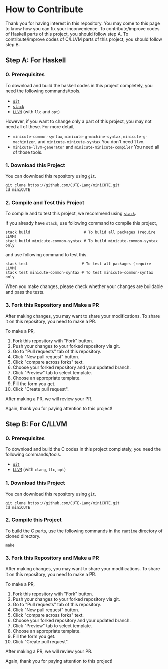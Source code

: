 # How to Contribute

Thank you for having interest in this repository. You may come to this page to know how you can fix your inconvenience. To contribute/improve codes of Haskell parts of this project, you should follow step A. To contribute/improve codes of C/LLVM parts of this project, you should follow step B.

## Step A: For Haskell

### 0. Prerequisites

To download and build the haskell codes in this project completely, you need the following commands/tools.

- [`git`][git]
- [`stack`][stack]
- [`LLVM`][LLVM] (with `llc` and `opt`)

However, if you want to change only a part of this project, you may not need all of these. For more detail,

- `minicute-common-syntax`, `minicute-g-machine-syntax`, `minicute-g-machinizer`, and `minicute-minicute-syntax`
  You don't need `llvm`.
- `minicute-llvm-generator` and `minicute-minicute-compiler`
  You need all of those tools.

### 1. Download this Project

You can download this repository using `git`.

``` shell
git clone https://github.com/CUTE-Lang/miniCUTE.git
cd miniCUTE
```

### 2. Compile and Test this Project

To compile and to test this project, we recommend using [`stack`](https://docs.haskellstack.org/en/stable/README/).

If you already have `stack`, use following command to compile this project,

``` shell
stack build                        # To bulid all packages (require LLVM)
stack build minicute-common-syntax # To build minicute-common-syntax only
```

and use following command to test this.

``` shell
stack test                        # To test all packages (require LLVM)
stack test minicute-common-syntax # To test minicute-common-syntax only
```

When you make changes, please check whether your changes are buildable and pass the tests.

### 3. Fork this Repository and Make a PR

After making changes, you may want to share your modifications. To share it on this repository, you need to make a PR.

To make a PR,

1. Fork this repository with "Fork" button.
1. Push your changes to your forked repository via git.
1. Go to "Pull requests" tab of this repository.
1. Click "New pull request" button.
1. Click "compare across forks" text.
1. Choose your forked repository and your updated branch.
1. Click "Preview" tab to select template.
1. Choose an appropriate template.
1. Fill the form you get.
1. Click "Create pull request".

After making a PR, we will review your PR.

Again, thank you for paying attention to this project!

## Step B: For C/LLVM

### 0. Prerequisites

To download and build the C codes in this project completely, you need the following commands/tools.

- [`git`][git]
- [`LLVM`][LLVM] (with `clang`, `llc`, `opt`)

### 1. Download this Project

You can download this repository using `git`.

``` shell
git clone https://github.com/CUTE-Lang/miniCUTE.git
cd miniCUTE
```

### 2. Compile this Project

To build the C parts, use the following commands in the `runtime` directory of cloned directory.

```
make
```

### 3. Fork this Repository and Make a PR

After making changes, you may want to share your modifications. To share it on this repository, you need to make a PR.

To make a PR,

1. Fork this repository with "Fork" button.
1. Push your changes to your forked repository via git.
1. Go to "Pull requests" tab of this repository.
1. Click "New pull request" button.
1. Click "compare across forks" text.
1. Choose your forked repository and your updated branch.
1. Click "Preview" tab to select template.
1. Choose an appropriate template.
1. Fill the form you get.
1. Click "Create pull request".

After making a PR, we will review your PR.

Again, thank you for paying attention to this project!

[git]: https://git-scm.com/
[stack]: https://docs.haskellstack.org/
[LLVM]: https://llvm.org/
